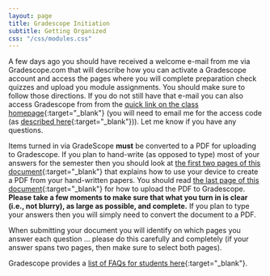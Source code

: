 ```yaml
---
layout: page
title: Gradescope Initiation
subtitle: Getting Organized
css: "/css/modules.css"
---
```


A few days ago you should have received a welcome e-mail from me via Gradescope.com that will describe how you can activate a Gradescope account and access the pages where you will complete preparation check quizzes and upload you module assignments. You should make sure to follow those directions. If you do not still have that e-mail you can also access Gradescope from from the [quick link on the class homepage](../../){:target="_blank"} (you will need to email me for the access code (as [described here](https://www.gradescope.com/#help-center-item-student-adding-a-course){:target="_blank"})). Let me know if you have any questions.

Items turned in via GradeScope **must** be converted to a PDF for uploading to Gradescope. If you plan to hand-write (as opposed to type) most of your answers for the semester then you should look at [the first two pages of this document](https://gradescope-static-assets.s3-us-west-2.amazonaws.com/help/submitting_hw_guide.pdf){:target="_blank"} that explains how to use your device to create a PDF from your hand-written papers. You should read [the last page of this document](https://gradescope-static-assets.s3-us-west-2.amazonaws.com/help/submitting_hw_guide.pdf){:target="_blank"} for how to upload the PDF to Gradescope. **Please take a few moments to make sure that what you turn in is clear (i.e., not blurry), as large as possible, and complete.** If you plan to type your answers then you will simply need to convert the document to a PDF.

When submitting your document you will identify on which pages you answer each question ... please do this carefully and completely (if your answer spans two pages, then make sure to select both pages).

Gradescope provides a [list of FAQs for students here](https://help.gradescope.com/category/cyk4ij2dwi-student-workflow){:target="_blank"}.
